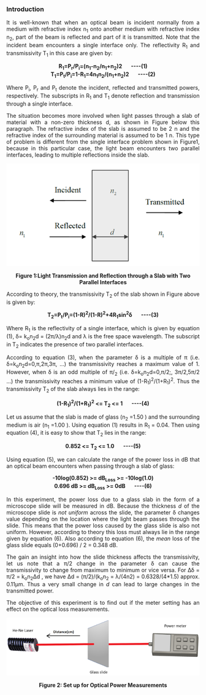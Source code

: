 ### Introduction
<div style="text-align:justify">

It is well-known that when an optical beam is incident normally from a medium with refractive index n<sub>1</sub> onto another medium with refractive index n<sub>2</sub>, part of the beam is reflected and part of it is transmitted. Note that the incident beam encounters a single interface only. The reflectivity R<sub>1</sub> and transmissivity T<sub>1</sub> in this case are given by:

<center><b>R<sub>1</sub>=P<sub>r</sub>/P<sub>i</sub>=(n<sub>1</sub>-n<sub>2</sub>/n<sub>1</sub>+n<sub>2</sub>)2       ----(1)</b></center>

<center><b>T<sub>1</sub>=P<sub>t</sub>/P<sub>i</sub>=1-R<sub>1</sub>=4n<sub>1</sub>n<sub>2</sub>/(n<sub>1</sub>+n<sub>2</sub>)2       ----(2)</b></center>

Where P<sub>i</sub>, P<sub>r</sub> and P<sub>t</sub> denote the incident, reflected and transmitted powers, respectively. The subscripts in R<sub>1</sub> and T<sub>1</sub> denote reflection and transmission through a single interface.

The situation becomes more involved when light passes through a slab of material with a non-zero thickness d, as shown in Figure below this paragraph. The refractive index of the slab is assumed to be 2 n and the refractive index of the surrounding material is assumed to be 1 n. This type of problem is different from the single interface problem shown in Figure1, because in this particular case, the light beam encounters two parallel interfaces, leading to multiple reflections inside the slab.

<center>

![](images/figure.PNG)

**Figure 1:Light Transmission and Reflection through a Slab with Two Parallel Interfaces**

</center>


According to theory, the transmissivity T<sub>2</sub> of the slab shown in Figure above is given by:

<center><b>T<sub>2</sub>=P<sub>t</sub>/P<sub>i</sub>=(1-R)<sup>2</sup>/(1-R)<sup>2</sup>+4R<sub>1</sub>sin<sup>2</sup>δ       ----(3)</b></center>

Where R<sub>1</sub> is the reflectivity of a single interface, which is given by equation (1), δ= k<sub>o</sub>n<sub>2</sub>d = (2π/λ)n<sub>2</sub>d and λ is the free space wavelength. The subscript in T<sub>2</sub> indicates the presence of two parallel interfaces.

According to equation (3), when the parameter δ is a multiple of π (i.e. δ=k<sub>o</sub>n<sub>2</sub>d=0,π,2π,3π, ...) the transmissivity reaches a maximum value of 1. However, when δ is an odd multiple of π/<sub>2</sub> (i.e. δ=k<sub>o</sub>n<sub>2</sub>d=0,π/2;, 3π/2,5π/2 ...) the transmissivity reaches a minimum value of (1-R<sub>1</sub>)<sup>2</sup>/(1+R<sub>1</sub>)<sup>2</sup>. Thus the transmissivity T<sub>2</sub> of the slab always lies in the range:

<center><b>(1-R<sub>1</sub>)<sup>2</sup>/(1+R<sub>1</sub>)<sup>2</sup> <= T<sub>2</sub> <= 1       ----(4)</b></center>

Let us assume that the slab is made of glass (n<sub>2</sub> =1.50 ) and the surrounding medium is air (n<sub>1</sub> =1.00 ). Using equation (1) results in R<sub>1</sub> = 0.04. Then using equation (4), it is easy to show that T<sub>2</sub> lies in the range:

<center><b>0.852 <= T<sub>2</sub> <= 1.0       ----(5)</b></center>

Using equation (5), we can calculate the range of the power loss in dB that an optical beam encounters when passing through a slab of glass:

<center><b>-10log(0.852) >= dB<sub>Loss</sub> >= -10log(1.0)  </b></center>
<center><b>0.696 dB >= dB<sub>Loss</sub> >= 0dB       ----(6)  </b></center>

In this experiment, the power loss due to a glass slab in the form of a microscope slide will be measured in dB. Because the thickness _d_ of the microscope slide is _not uniform_ across the slide, the parameter δ changes value depending on the location where the light beam passes through the slide. This means that the power loss caused by the glass slide is also not uniform. However, according to theory this loss must always lie in the range given by equation (6). Also according to equation (6), the _mean_ loss of the glass slide equals (0+0.696) / 2 = 0.348 dB.

The gain an insight into how the slide thickness affects the transmissivity, let us note that a π/2 change in the parameter δ can cause the transmissivity to change from maximum to minimum or vice versa. For Δδ = π/2 = k<sub>o</sub>n<sub>2</sub>Δd , we have Δd = (π/2)/(k<sub>o</sub>n<sub>2</sub> = λ/(4n2) = 0.6328/(4\*1.5) approx. 0.11µm. Thus a very small change in _d_ can lead to large changes in the transmitted power.

The objective of this experiment is to find out if the meter setting has an effect on the optical loss measurements.


<center>

![](images/b.png)

**Figure 2: Set up for Optical Power Measurements**

</center>

</div>
